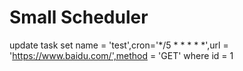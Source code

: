 # Small Scheduler

update task set name = 'test',cron='*/5 * * * * *',url = 'https://www.baidu.com/',method = 'GET' where id = 1
